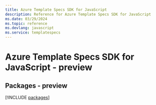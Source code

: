 ```yaml
---
title: Azure Template Specs SDK for JavaScript
description: Reference for Azure Template Specs SDK for JavaScript
ms.date: 03/29/2024
ms.topic: reference
ms.devlang: javascript
ms.service: templatespecs
---
```

# Azure Template Specs SDK for JavaScript - preview
## Packages - preview
[!INCLUDE [packages](template-specs-index.md)]